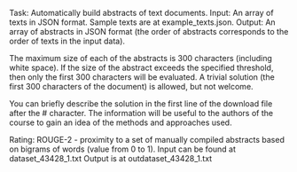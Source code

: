Task: Automatically build abstracts of text documents.
Input: An array of texts in JSON format. Sample texts are at example_texts.json.
Output: An array of abstracts in JSON format (the order of abstracts corresponds to the order of texts in the input data).

The maximum size of each of the abstracts is 300 characters (including white space). If the size of the abstract exceeds the specified threshold, then only the first 300 characters will be evaluated. A trivial solution (the first 300 characters of the document) is allowed, but not welcome.

You can briefly describe the solution in the first line of the download file after the # character. The information will be useful to the authors of the course to gain an idea of the methods and approaches used.

Rating: ROUGE-2 - proximity to a set of manually compiled abstracts based on bigrams of words (value from 0 to 1).
Input can be found at dataset_43428_1.txt
Output is at outdataset_43428_1.txt
